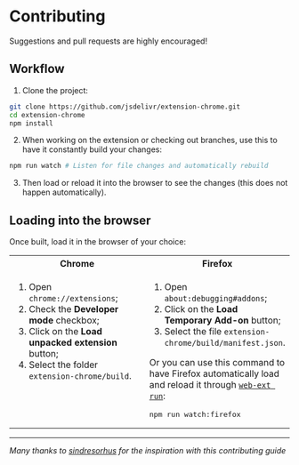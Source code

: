 # Contributing

Suggestions and pull requests are highly encouraged!

## Workflow

1. Clone the project:

```sh
git clone https://github.com/jsdelivr/extension-chrome.git
cd extension-chrome
npm install
```

2. When working on the extension or checking out branches, use this to have it constantly build your changes:

```sh
npm run watch # Listen for file changes and automatically rebuild
```

3. Then load or reload it into the browser to see the changes (this does not happen automatically).

## Loading into the browser

Once built, load it in the browser of your choice:

<table>
	<tr>
		<th>Chrome</th>
		<th>Firefox</th>
	</tr>
	<tr>
		<td width="50%" valign="top">
			<ol>
				<li>Open <code>chrome://extensions</code>;
				<li>Check the <strong>Developer mode</strong> checkbox;
				<li>Click on the <strong>Load unpacked extension</strong> button;
				<li>Select the folder <code>extension-chrome/build</code>.
			</ol>
		</td>
		<td width="50%" valign="top">
			<ol>
				<li>Open <code>about:debugging#addons</code>;
				<li>Click on the <strong>Load Temporary Add-on</strong> button;
				<li>Select the file <code>extension-chrome/build/manifest.json</code>.
			</ol>
			Or you can use this command to have Firefox automatically load and reload it through <a href="https://developer.mozilla.org/en-US/Add-ons/WebExtensions/web-ext_command_reference#web-ext_run"><code>web-ext run</code></a>:</p>
			<pre>npm run watch:firefox</pre>
		</td>
	</tr>
</table>

---

_Many thanks to [sindresorhus](https://github.com/sindresorhus/refined-github/blob/master/contributing.md) for the inspiration with this contributing guide_
